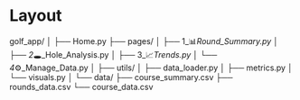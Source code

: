 # Layout

golf_app/
│
├── Home.py
├── pages/
│   ├── 1_📊_Round_Summary.py
│   ├── 2_🕳️_Hole_Analysis.py
│   ├── 3_📈_Trends.py
│   └── 4_⚙️_Manage_Data.py
│
├── utils/
│   ├── data_loader.py
│   ├── metrics.py
│   └── visuals.py
│
└── data/
    ├── course_summary.csv
    ├── rounds_data.csv
    └── course_data.csv
